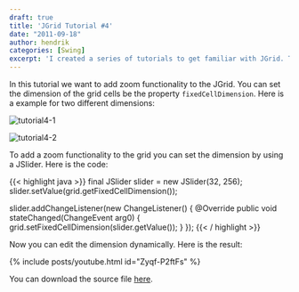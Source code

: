 ```yaml
---
draft: true
title: 'JGrid Tutorial #4'
date: "2011-09-18"
author: hendrik
categories: [Swing]
excerpt: 'I created a series of tutorials to get familiar with JGrid. This is the fourth out of five tutorials.'
---
```

In this tutorial we want to add zoom functionality to the JGrid. You can set the dimension of the grid cells be the property `fixedCellDimension`. Here is a example for two different dimensions:

![tutorial4-1](/posts/guigarage-legacy/tutorial4-1.png)

![tutorial4-2](/posts/guigarage-legacy/tutorial4-2.png)

To add a zoom functionality to the grid you can set the dimension by using a JSlider. Here is the code:

{{< highlight java >}}
final JSlider slider = new JSlider(32, 256);
slider.setValue(grid.getFixedCellDimension());

slider.addChangeListener(new ChangeListener() {
  @Override
  public void stateChanged(ChangeEvent arg0) {
    grid.setFixedCellDimension(slider.getValue());
  }
});
{{< / highlight >}}

Now you can edit the dimension dynamically. Here is the result:

{% include posts/youtube.html id="Zyqf-P2ftFs" %}

You can download the source file [here](/assets/downloads/jgrid/tutorial4.java).
